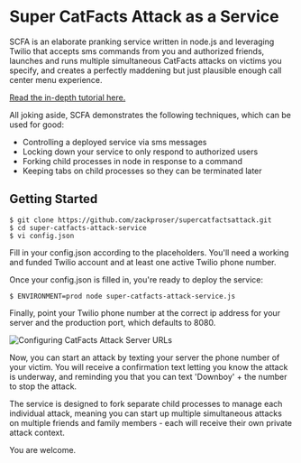 # Super CatFacts Attack as a Service

SCFA is an elaborate pranking service written in node.js and leveraging Twilio that accepts sms commands from you and authorized friends, launches and runs multiple simultaneous CatFacts attacks on victims you specify, and creates a perfectly maddening but just plausible enough call center menu experience. 

[Read the in-depth tutorial here.](https://zackproser.com/blog/article/Super-CatFacts-Attack-As-A-Service)

All joking aside, SCFA demonstrates the following techniques, which can be used for good:

  - Controlling a deployed service via sms messages
  - Locking down your service to only respond to authorized users
  - Forking child processes in node in response to a command
  - Keeping tabs on child processes so they can be terminated later

## Getting Started
    $ git clone https://github.com/zackproser/supercatfactsattack.git 
    $ cd super-catfacts-attack-service
    $ vi config.json 
    
Fill in your config.json according to the placeholders. You'll need a working and funded Twilio account and at least one active Twilio phone number.

Once your config.json is filled in, you're ready to deploy the service: 

    $ ENVIRONMENT=prod node super-catfacts-attack-service.js

Finally, point your Twilio phone number at the correct ip address for your server and the production port, which defaults to 8080. 

![Configuring CatFacts Attack Server URLs](/public/img/twilio-dashboard-config.png)

Now, you can start an attack by texting your server the phone number of your victim. You will receive a confirmation text letting you know the attack is underway, and reminding you that you can text 'Downboy' + the number to stop the attack. 

The service is designed to fork separate child processes to manage each individual attack, meaning you can start up multiple simultaneous attacks on multiple friends and family members - each will receive their own private attack context.

You are welcome.
